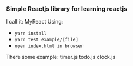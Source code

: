 ### Simple Reactjs library for learning reactjs
I call it: MyReact
Using:
- `yarn install`
- `yarn test example/[file]`
- `open index.html in browser`

There some example:
timer.js
todo.js
clock.js

